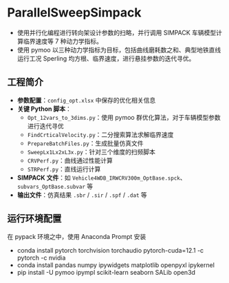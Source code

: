 # ParallelSweepSimpack

- 使用并行化编程进行转向架设计参数的扫略，并行调用 SIMPACK 车辆模型计算临界速度等 7 种动力学指标。
- 使用 pymoo 以三种动力学指标为目标，包括曲线磨耗数之和、典型地铁直线运行工况 Sperling 均方根、临界速度，进行悬挂参数的迭代寻优。

## 工程简介

- **参数配置**：`config_opt.xlsx` 中保存的优化相关信息
- **关键 Python 脚本**：
  - `Opt_12vars_to_3dims.py`：使用 pymoo 群优化算法，对于车辆模型参数进行迭代寻优
  - `FindCrticalVelocity.py`：二分搜索算法求解临界速度
  - `PrepareBatchFiles.py`：生成批量仿真文件
  - `SweepLx1Lx2xL3x.py`：针对三个维度的扫频脚本
  - `CRVPerf.py`：曲线通过性能计算
  - `STRPerf.py`：直线运行计算
- **SIMPACK 文件**：如 `Vehicle4WDB_IRWCRV300m_OptBase.spck`、`subvars_OptBase.subvar` 等
- **输出文件**：仿真结果 `.sbr` / `.sir` / `.spf` / `.dat` 等

## 运行环境配置

在 pypack 环境之中，使用 Anaconda Prompt 安装

- conda install pytorch torchvision torchaudio pytorch-cuda=12.1 -c pytorch -c nvidia
- conda install pandas numpy ipywidgets matplotlib openpyxl ipykernel
- pip install -U pymoo ipympl scikit-learn seaborn SALib open3d

